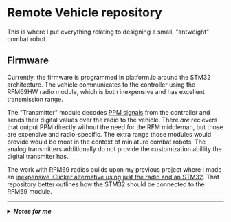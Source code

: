 # Remote Vehicle repository

This is where I put everything relating to designing a small, "antweight" combat robot.


## Firmware
Currently, the firmware is programmed in platform.io around the STM32 architecture.
The vehicle communicates to the controller using the RFM69HW radio module, which is both inexpensive and has excellent transmission range.

The "Transmitter" module decodes [PPM signals](http://flyingeinstein.com/index.php/articles/58-ppm-explained) from the controller and sends their digital values over the radio to the vehicle. There *are* recievers that output PPM directly without the need for the RFM middleman, but those are expensive and radio-specific. The extra range those modules would provide would be moot in the context of miniature combat robots. The analog transmitters additionally do not provide the customization abillity the digital transmiter has.

The work with RFM69 radios builds upon my previous project where I made an [inexpensive iClicker alternative using just the radio and an STM32](https://github.com/DrGlaucous/LittleBuddy). That repository better outlines how the STM32 should be connected to the RFM69 module.

---

<details>
  <summary style="font-size:100%;"><i><b>Notes for me</b></i></summary>

### Future Goals
Either use an ESP32 on the vehicle-side, or add bidirectional DShot to the STM32, so the vehicle's motor will provide telemetry.


### Mobility
With the transmitter, more flexible motion can be implemented.

Current suggestion: 3 wheeled omniwheel wheelbase

### Weapons

Rotating offset platic blade on one side, must not be below or above the robot's dirve train so it can drive upside down or rightside up.

Or long, plastic wedge attached to a servo motor for flipping other robots.



</details>










